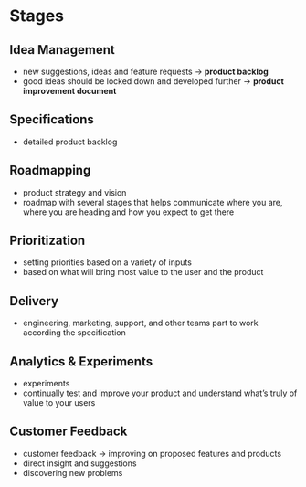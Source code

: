 # Stages

## Idea Management

 * new suggestions, ideas and feature requests -> **product backlog**
 * good ideas should be locked down and developed further -> **product improvement document**


## Specifications

 * detailed product backlog 

## Roadmapping

 * product strategy and vision 
 * roadmap with several stages that helps communicate where you are, where you are heading and how you expect to get there

## Prioritization

 * setting priorities based on a variety of inputs
 * based on what will bring most value to the user and the product


## Delivery

 * engineering, marketing, support, and other teams part to work according the specification


## Analytics & Experiments

 * experiments 
 * continually test and improve your product and understand what’s truly of value to your users


## Customer Feedback

 * customer feedback -> improving on proposed features and products
 * direct insight and suggestions 
 * discovering new problems